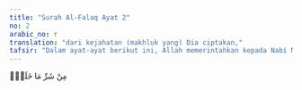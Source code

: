 ```yaml
---
title: "Surah Al-Falaq Ayat 2"
no: 2
arabic_no: ٢
translation: "dari kejahatan (makhluk yang) Dia ciptakan,"
tafsir: "Dalam ayat-ayat berikut ini, Allah memerintahkan kepada Nabi Muhammad dan seluruh kaum Muslimin supaya selalu berlindung kepada Tuhan Pencipta semua makhluk agar terpelihara dari segala macam kejahatan atau akibat kejahatan yang ditimbulkan oleh makhluk-makhluk yang telah diciptakan-Nya."
---
```

مِنْ شَرِّ مَا خَلَقَۙ